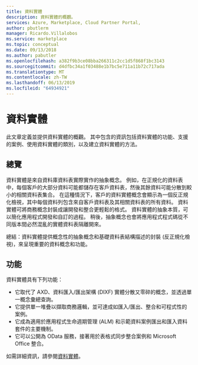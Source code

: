 ```yaml
---
title: 資料實體
description: 資料實體的概觀。
services: Azure, Marketplace, Cloud Partner Portal,
author: pbutlerm
manager: Ricardo.Villalobos
ms.service: marketplace
ms.topic: conceptual
ms.date: 09/13/2018
ms.author: pabutler
ms.openlocfilehash: a382f9b3ce08bba266311c2cc1d5f868f1bc3143
ms.sourcegitcommit: d4dfbc34a1f03488e1b7bc5e711a11b72c717ada
ms.translationtype: MT
ms.contentlocale: zh-TW
ms.lasthandoff: 06/13/2019
ms.locfileid: "64934921"
---
```

# <a name="data-entities"></a>資料實體

此文章定義並提供資料實體的概觀。 其中包含的資訊包括資料實體的功能、支援的案例、使用資料實體的類別，以及建立資料實體的方法。

## <a name="overview"></a>總覽

資料實體是來自資料庫資料表實際實作的抽象概念。 例如，在正規化的資料表中，每個客戶的大部分資料可能都儲存在客戶資料表，然後其餘資料可能分散到較小的相關資料表集合。 在這種情況下，客戶的資料實體概念會顯示為一個反正規化檢視，其中每個資料列包含來自客戶資料表及其相關資料表的所有資料。 資料實體可將商務概念封裝成讓開發和整合更輕鬆的格式。 資料實體的抽象本質，可以簡化應用程式開發和自訂的過程。 稍後，抽象概念也會將應用程式程式碼從不同版本間必然混亂的實體資料表隔離開來。

總結：資料實體提供概念性的抽象概念和基礎資料表結構描述的封裝 (反正規化檢視)，來呈現重要的資料概念和功能。

## <a name="capabilities"></a>功能

資料實體具有下列功能：

- 它取代了 AXD、資料匯入/匯出架構 (DIXF) 實體分散又零碎的概念，並透過單一概念彙總查詢。
- 它提供單一堆疊以擷取商務邏輯，並可達成如匯入/匯出、整合和可程式性的案例。
- 它成為適用於應用程式生命週期管理 (ALM) 和示範資料案例匯出和匯入資料套件的主要機制。
- 它可以公開為 OData 服務，接著用於表格式同步整合案例和 Microsoft Office 整合。

如需詳細資訊，請參閱[資料實體](https://docs.microsoft.com/dynamics365/operations/dev-itpro/data-entities/data-entities)。
